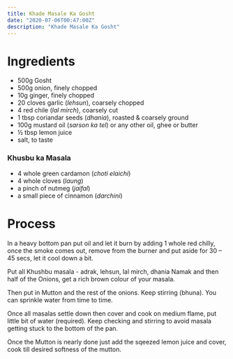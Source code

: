 ```yaml
---
title: Khade Masale Ka Gosht
date: "2020-07-06T00:47:00Z"
description: "Khade Masale Ka Gosht"
---
```


# Ingredients 
- 500g Gosht
- 500g onion, finely chopped
- 10g ginger, finely chopped
- 20 cloves garlic (_lehsun_), coarsely chopped
- 4 red chile (_lal mirch_), coarsely cut
- 1 tbsp coriandar seeds (_dhania_), roasted & coarsely ground
- 100g mustard oil (_sarson ka tel_) or any other oil, ghee or butter
- ½ tbsp lemon juice
- salt, to taste

### Khusbu ka Masala
- 4 whole green cardamon (_choti elaichi_)
- 4 whole cloves (_laung_)
- a pinch of nutmeg (_jaifal_)
- a small piece of cinnamon (_darchini_)

# Process
In a heavy bottom pan put oil and let it burn by adding 1 whole red chilly, once the smoke comes out, remove from the burner and put aside for 30 – 45 secs, let it cool down a bit.

Put all Khushbu masala - adrak, lehsun, lal mirch, dhania Namak and then half of the Onions, get a rich brown colour of your masala.

Then put in Mutton and the rest of the onions. Keep stirring (bhuna). You can sprinkle water from time to time.

Once all masalas settle down then cover and cook on medium flame, put little bit of water (required). Keep checking and stirring to avoid masala getting stuck to the bottom of the pan.

Once the Mutton is nearly done just add the sqeezed lemon juice and cover, cook till desired softness of the mutton.
